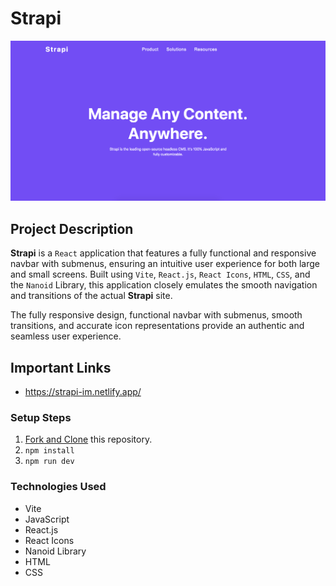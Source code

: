 # Strapi

![Strapi](public/strapi-banner.png)

## Project Description

**Strapi** is a `React` application that features a fully functional and responsive navbar with submenus, ensuring an intuitive user experience for both large and small screens. Built using `Vite`, `React.js`, `React Icons`, `HTML`, `CSS`, and the `Nanoid` Library, this application closely emulates the smooth navigation and transitions of the actual **Strapi** site.

The fully responsive design, functional navbar with submenus, smooth transitions, and accurate icon representations provide an authentic and seamless user experience.

## Important Links

- https://strapi-im.netlify.app/

### Setup Steps

1. [Fork and Clone](https://github.com/iamatos3/strapi) this repository.
2. ```npm install```
3. ```npm run dev```

### Technologies Used

- Vite
- JavaScript
- React.js
- React Icons
- Nanoid Library
- HTML
- CSS